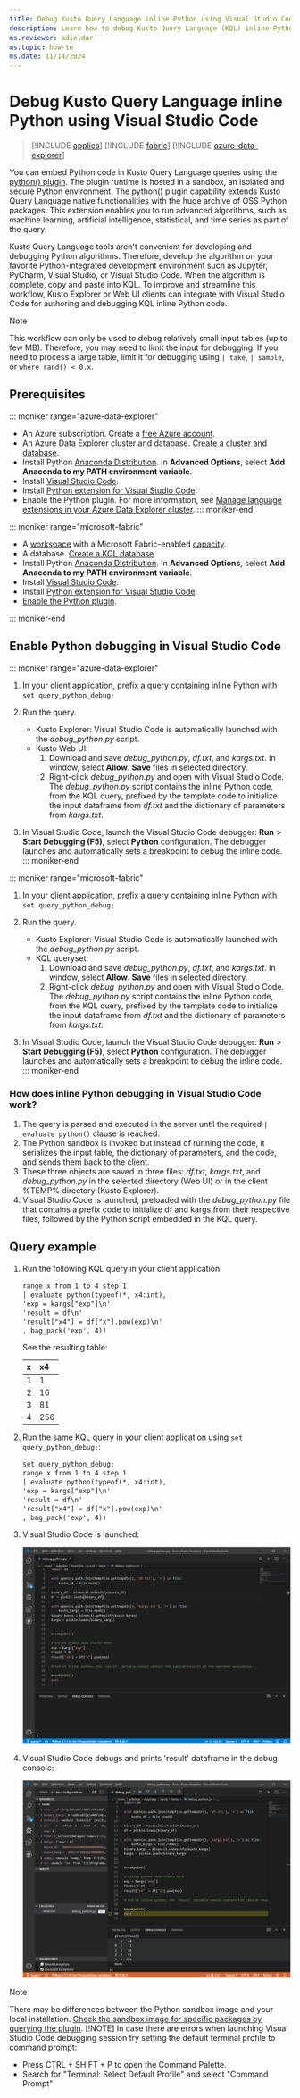 ```yaml
---
title: Debug Kusto Query Language inline Python using Visual Studio Code
description: Learn how to debug Kusto Query Language (KQL) inline Python using Visual Studio Code.
ms.reviewer: adieldar
ms.topic: how-to
ms.date: 11/14/2024
---
```


# Debug Kusto Query Language inline Python using Visual Studio Code

> [!INCLUDE [applies](includes/applies-to-version/applies.md)] [!INCLUDE [fabric](includes/applies-to-version/fabric.md)] [!INCLUDE [azure-data-explorer](includes/applies-to-version/azure-data-explorer.md)]

You can embed Python code in Kusto Query Language queries using the [python() plugin](/kusto/query/python-plugin?view=azure-data-explorer&preserve-view=true). The plugin runtime is hosted in a sandbox, an isolated and secure Python environment. The python() plugin capability extends Kusto Query Language native functionalities with the huge archive of OSS Python packages. This extension enables you to run advanced algorithms, such as machine learning, artificial intelligence, statistical, and time series as part of the query.

Kusto Query Language tools aren't convenient for developing and debugging Python algorithms. Therefore, develop the algorithm on your favorite Python-integrated development environment such as Jupyter, PyCharm, Visual Studio, or Visual Studio Code. When the algorithm is complete, copy and paste into KQL. To improve and streamline this workflow, Kusto Explorer or Web UI clients can integrate with Visual Studio Code for authoring and debugging KQL inline Python code.

> [!NOTE]
> This workflow can only be used to debug relatively small input tables (up to few MB). Therefore, you may need to limit the input for debugging.  If you need to process a large table, limit it for debugging using `| take`, `| sample`, or `where rand() < 0.x`.

## Prerequisites

::: moniker range="azure-data-explorer"

* An Azure subscription. Create a [free Azure account](https://azure.microsoft.com/free/).
* An Azure Data Explorer cluster and database. [Create a cluster and database](/azure/data-explorer/create-cluster-and-database).
* Install Python [Anaconda Distribution](https://www.anaconda.com/download). In **Advanced Options**, select **Add Anaconda to my PATH environment variable**.
* Install [Visual Studio Code](https://code.visualstudio.com/Download).
* Install [Python extension for Visual Studio Code](https://marketplace.visualstudio.com/items?itemName=ms-python.python).
* Enable the Python plugin. For more information, see [Manage language extensions in your Azure Data Explorer cluster](/azure/data-explorer/language-extensions#enable-language-extensions-on-your-cluster).
::: moniker-end

::: moniker range="microsoft-fabric"

* A [workspace](/fabric/get-started/create-workspaces) with a Microsoft Fabric-enabled [capacity](/fabric/enterprise/licenses).
* A database. [Create a KQL database](/fabric/real-time-intelligence/create-database).
* Install Python [Anaconda Distribution](https://www.anaconda.com/download). In **Advanced Options**, select **Add Anaconda to my PATH environment variable**.
* Install [Visual Studio Code](https://code.visualstudio.com/Download).
* Install [Python extension for Visual Studio Code](https://marketplace.visualstudio.com/items?itemName=ms-python.python).
* [Enable the Python plugin](/fabric/real-time-intelligence/python-plugin).

::: moniker-end

## Enable Python debugging in Visual Studio Code

::: moniker range="azure-data-explorer"

1. In your client application, prefix a query containing inline Python with `set query_python_debug;`
1. Run the query.
    * Kusto Explorer: Visual Studio Code is automatically launched with the *debug_python.py* script.
    * Kusto Web UI:
        1. Download and save *debug_python.py*, *df.txt*, and *kargs.txt*. In window, select **Allow**. **Save** files in selected directory.
        1. Right-click *debug_python.py* and open with Visual Studio Code.
        The *debug_python.py* script contains the inline Python code, from the KQL query, prefixed by the template code to initialize the input dataframe from *df.txt* and the dictionary of parameters from *kargs.txt*.

1. In Visual Studio Code, launch the Visual Studio Code debugger: **Run** > **Start Debugging (F5)**, select **Python** configuration. The debugger launches and automatically sets a breakpoint to debug the inline code.
::: moniker-end

::: moniker range="microsoft-fabric"

1. In your client application, prefix a query containing inline Python with `set query_python_debug;`
1. Run the query.
    * Kusto Explorer: Visual Studio Code is automatically launched with the *debug_python.py* script.
    * KQL queryset:
        1. Download and save *debug_python.py*, *df.txt*, and *kargs.txt*. In window, select **Allow**. **Save** files in selected directory.
        1. Right-click *debug_python.py* and open with Visual Studio Code.
        The *debug_python.py* script contains the inline Python code, from the KQL query, prefixed by the template code to initialize the input dataframe from *df.txt* and the dictionary of parameters from *kargs.txt*.

1. In Visual Studio Code, launch the Visual Studio Code debugger: **Run** > **Start Debugging (F5)**, select **Python** configuration. The debugger launches and automatically sets a breakpoint to debug the inline code.
::: moniker-end

### How does inline Python debugging in Visual Studio Code work?

1. The query is parsed and executed in the server until the required `| evaluate python()` clause is reached.
1. The Python sandbox is invoked but instead of running the code, it serializes the input table, the dictionary of parameters, and the code, and sends them back to the client.
1. These three objects are saved in three files: *df.txt*, *kargs.txt*, and *debug_python.py* in the selected directory (Web UI) or in the client %TEMP% directory (Kusto Explorer).
1. Visual Studio Code is launched, preloaded with the *debug_python.py* file that contains a prefix code to initialize df and kargs from their respective files, followed by the Python script embedded in the KQL query.

## Query example

1. Run the following KQL query in your client application:

    ```kusto
    range x from 1 to 4 step 1
    | evaluate python(typeof(*, x4:int), 
    'exp = kargs["exp"]\n'
    'result = df\n'
    'result["x4"] = df["x"].pow(exp)\n'
    , bag_pack('exp', 4))
    ```

    See the resulting table:

    | x  | x4  |
    |---------|---------|
    | 1     |   1      |
    | 2     |   16      |
    | 3     |   81      |
    | 4     |    256     |

1. Run the same KQL query in your client application using `set query_python_debug;`:

    ```kusto
    set query_python_debug;
    range x from 1 to 4 step 1
    | evaluate python(typeof(*, x4:int), 
    'exp = kargs["exp"]\n'
    'result = df\n'
    'result["x4"] = df["x"].pow(exp)\n'
    , bag_pack('exp', 4))
    ```

1. Visual Studio Code is launched:

    ![launch Visual Studio Code.](media/debug-inline-python/launch-vs-code.png)

1. Visual Studio Code debugs and prints 'result' dataframe in the debug console:

    ![VS Code debug.](media/debug-inline-python/debug-vs-code.png)

> [!NOTE]
> There may be differences between the Python sandbox image and your local installation. [Check the sandbox image for specific packages by querying the plugin](/kusto/functions-library/get-packages-version-fl?view=azure-data-explorer&preserve-view=true).
> [!NOTE]
> In case there are errors when launching Visual Studio Code debugging session try setting the default terminal profile to command prompt:
>  * Press CTRL + SHIFT + P to open the Command Palette.
>  * Search for "Terminal: Select Default Profile" and select "Command Prompt"
